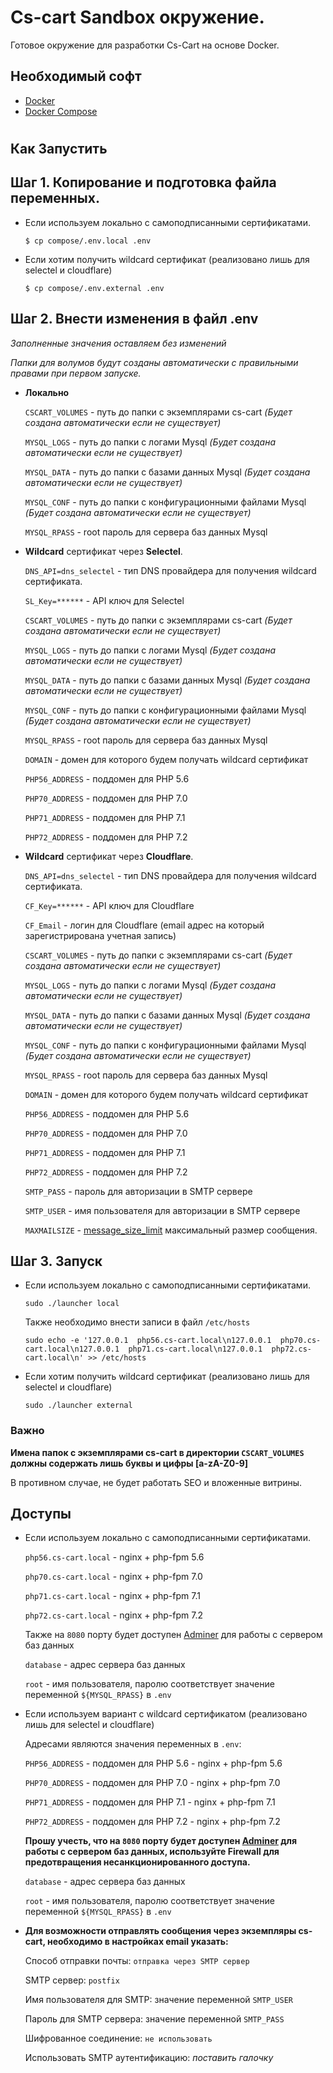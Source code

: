 # Cs-cart Sandbox окружение.
Готовое окружение для разработки Cs-Cart на основе Docker.

## Необходимый софт
* [Docker](https://docs.docker.com/install/#supported-platforms)
* [Docker Compose](https://docs.docker.com/compose/install/)
#
## **Как Запустить**
## Шаг 1. Копирование и подготовка файла переменных.

* Если используем локально c самоподписанными сертификатами.

    `$ cp compose/.env.local .env`
   
* Если хотим получить wildcard сертификат (реализовано лишь для selectel и cloudflare) 

    `$ cp compose/.env.external .env`

## Шаг 2. Внести изменения в файл .env 

*Заполненные значения оставляем без изменений*

*Папки для волумов будут созданы автоматически с правильными правами при первом запуске.*

* **Локально**

    `CSCART_VOLUMES` - путь до папки с экземплярами cs-cart *(Будет создана автоматически если не существует)*
 
    `MYSQL_LOGS` - путь до папки с логами Mysql *(Будет создана автоматически если не существует)*
 
    `MYSQL_DATA` - путь до папки с базами данных Mysql *(Будет создана автоматически если не существует)*
 
    `MYSQL_CONF` - путь до папки с конфигурационными файлами Mysql *(Будет создана автоматически если не существует)*
 
    `MYSQL_RPASS` - root пароль для сервера баз данных Mysql
 
* **Wildcard** сертификат через **Selectel**.
 
    `DNS_API=dns_selectel` - тип DNS провайдера для получения wildcard сертификата.
 
    `SL_Key=******` - API ключ для Selectel
 
    `CSCART_VOLUMES` - путь до папки с экземплярами cs-cart *(Будет создана автоматически если не существует)* 
 
    `MYSQL_LOGS` - путь до папки с логами Mysql *(Будет создана автоматически если не существует)*
 
    `MYSQL_DATA` - путь до папки с базами данных Mysql *(Будет создана автоматически если не существует)*
 
    `MYSQL_CONF` - путь до папки с конфигурационными файлами Mysql *(Будет создана автоматически если не существует)*
 
    `MYSQL_RPASS` - root пароль для сервера баз данных Mysql
 
    `DOMAIN` - домен для которого будем получать wildcard сертификат
 
    `PHP56_ADDRESS` - поддомен для PHP 5.6
 
    `PHP70_ADDRESS` - поддомен для PHP 7.0
 
    `PHP71_ADDRESS` - поддомен для PHP 7.1
 
    `PHP72_ADDRESS` - поддомен для PHP 7.2

* **Wildcard** сертификат через **Cloudflare**.
    
    `DNS_API=dns_selectel` - тип DNS провайдера для получения wildcard сертификата.
 
    `CF_Key=******` - API ключ для Cloudflare

    `CF_Email` - логин для Cloudflare (email адрес на который зарегистрирована учетная запись)
 
    `CSCART_VOLUMES` - путь до папки с экземплярами cs-cart *(Будет создана автоматически если не существует)*
 
    `MYSQL_LOGS` - путь до папки с логами Mysql *(Будет создана автоматически если не существует)*
  
    `MYSQL_DATA` - путь до папки с базами данных Mysql *(Будет создана автоматически если не существует)*
 
    `MYSQL_CONF` - путь до папки с конфигурационными файлами Mysql *(Будет создана автоматически если не существует)*
 
    `MYSQL_RPASS` - root пароль для сервера баз данных Mysql
 
    `DOMAIN` - домен для которого будем получать wildcard сертификат
 
    `PHP56_ADDRESS` - поддомен для PHP 5.6
 
    `PHP70_ADDRESS` - поддомен для PHP 7.0
 
    `PHP71_ADDRESS` - поддомен для PHP 7.1
 
    `PHP72_ADDRESS` - поддомен для PHP 7.2

    `SMTP_PASS` - пароль для авторизации в SMTP сервере

    `SMTP_USER` - имя пользователя для авторизации в SMTP сервере

    `MAXMAILSIZE` - [message_size_limit](http://www.postfix.org/postconf.5.html#message_size_limit) максимальный размер сообщения.

## Шаг 3. Запуск

* Если используем локально c самоподписанными сертификатами.

    `sudo ./launcher local`

    Также необходимо внести записи в файл `/etc/hosts`

    `sudo echo -e '127.0.0.1  php56.cs-cart.local\n127.0.0.1  php70.cs-cart.local\n127.0.0.1  php71.cs-cart.local\n127.0.0.1  php72.cs-cart.local\n' >> /etc/hosts`

* Если хотим получить wildcard сертификат (реализовано лишь для selectel и cloudflare)

    `sudo ./launcher external`
### **Важно**

**Имена папок с экземплярами cs-cart в директории `CSCART_VOLUMES` должны содержать лишь буквы и цифры [a-zA-Z0-9]**

В противном случае, не будет работать SEO и вложенные витрины.

## Доступы

*  Если используем локально c самоподписанными сертификатами.

    `php56.cs-cart.local` - nginx + php-fpm 5.6

    `php70.cs-cart.local` - nginx + php-fpm 7.0

    `php71.cs-cart.local` - nginx + php-fpm 7.1

    `php72.cs-cart.local` - nginx + php-fpm 7.2

    Также на `8080` порту будет доступен [Adminer](https://www.adminer.org) для работы с сервером баз данных

    `database` - адрес сервера баз данных

    `root` - имя пользователя, паролю соответствует значение переменной `${MYSQL_RPASS}` в `.env` 

* Если используем вариант с wildcard сертификатом (реализовано лишь для selectel и cloudflare)

    Адресами являются значения переменных в `.env`:

    `PHP56_ADDRESS` - поддомен для PHP 5.6 - nginx + php-fpm 5.6
 
    `PHP70_ADDRESS` - поддомен для PHP 7.0 - nginx + php-fpm 7.0
 
    `PHP71_ADDRESS` - поддомен для PHP 7.1 - nginx + php-fpm 7.1
 
    `PHP72_ADDRESS` - поддомен для PHP 7.2 - nginx + php-fpm 7.2

    **Прошу учесть, что на `8080` порту будет доступен [Adminer](https://www.adminer.org) для работы с сервером баз данных, используйте Firewall для предотвращения несанкционированного доступа.**

    `database` - адрес сервера баз данных

    `root` - имя пользователя, паролю соответствует значение переменной `${MYSQL_RPASS}` в `.env` 

* **Для возможности отправлять сообщения через экземпляры cs-cart, необходимо в настройках email указать:**

    Способ отправки почты: `отправка через SMTP сервер`

    SMTP сервер: `postfix`

    Имя пользователя для SMTP: значение переменной `SMTP_USER`

    Пароль для SMTP сервера: значение переменной `SMTP_PASS`

    Шифрованное соединение: `не использовать`

    Использовать SMTP аутентификацию: *поставить галочку*
